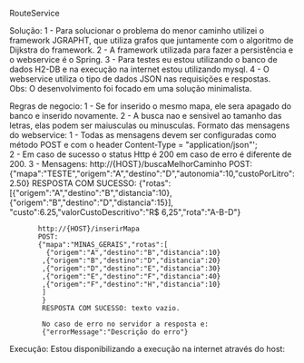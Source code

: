RouteService

Solução:
   1 - Para solucionar o problema do menor caminho 
   utilizei o framework JGRAPHT, que utiliza grafos
   que juntamente com o algoritmo de Dijkstra do framework. 
   2 - A framework utilizada para fazer a persistência e o webservice
   é o Spring.
   3 - Para testes eu estou utilizando o banco de dados H2-DB 
   e na execução na internet estou utilizando mysql. 
   4 - O webservice utiliza o tipo de dados JSON nas requisições e respostas.    
   Obs: O desenvolvimento foi focado em uma solução minimalista.   
   
   
Regras de negocio:
  1 - Se for inserido o mesmo mapa, ele sera apagado do banco e inserido novamente.
  2 - A busca nao e sensivel ao tamanho das letras, elas podem ser maiusculas ou minusculas.
Formato das mensagens do webservice:
       1 - Todas as mensagens devem ser configuradas como método POST e  com o header Content-Type = "application/json"';      
       2 - Em caso de sucesso o status Http é 200 em caso de erro é diferente de 200.
       3 - Mensagens:
	       http://{HOST}/buscaMelhorCaminho
		   POST: 
		   {"mapa":"TESTE","origem":"A","destino":"D","autonomia":10,"custoPorLitro":2.50}
		   RESPOSTA COM SUCESSO:
		  {"rotas":[{"origem":"A","destino":"B","distancia":10},
		  {"origem":"B","destino":"D","distancia":15}],
		  "custo":6.25,"valorCustoDescritivo":"R$ 6,25","rota":"A-B-D"}
		   
		   http://{HOST}/inserirMapa
		   POST: 
		   {"mapa":"MINAS_GERAIS","rotas":[
			 {"origem":"A","destino":"B","distancia":10}
			,{"origem":"B","destino":"D","distancia":20}
			,{"origem":"D","destino":"E","distancia":30}
			,{"origem":"E","destino":"F","distancia":40}
			,{"origem":"F","destino":"H","distancia":10}
			]
			}
			RESPOSTA COM SUCESSO: texto vazio.
			
			No caso de erro no servidor a resposta e:
			{"errorMessage":"Descrição do erro"}

  
Execução:
   Estou disponibilizando a execução na internet através do host:   	
	   
   
         	  
